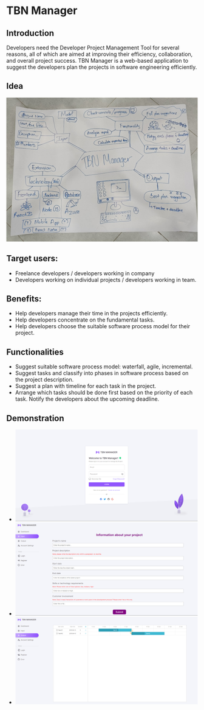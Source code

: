 # TBN Manager

## Introduction
Developers need the Developer Project Management Tool for several reasons, all of which are aimed at improving their efficiency, collaboration, and overall project success. TBN Manager is a web-based application to suggest the developers plan the projects in software engineering efficiently. 

## Idea 
![Brainstorm](Design/idea.jpg)

## Target users:
- Freelance developers / developers working in company
- Developers working on individual projects / developers working in team.

## Benefits:
- Help developers manage their time in the projects efficiently.
- Help developers concentrate on the fundamental tasks.
- Help developers choose the suitable software process model for their project.

## Functionalities
- Suggest suitable software process model: waterfall, agile, incremental.
- Suggest tasks and classify into phases in software process based on the project description.
- Suggest a plan with timeline for each task in the project.
- Arrange which tasks should be done first based on the priority of each task.
Notify the developers about the upcoming deadline.

## Demonstration
- ![Login page](Design/login.png)
- ![Input page](Design/input.png)
- ![Output page](Design/output.png)
